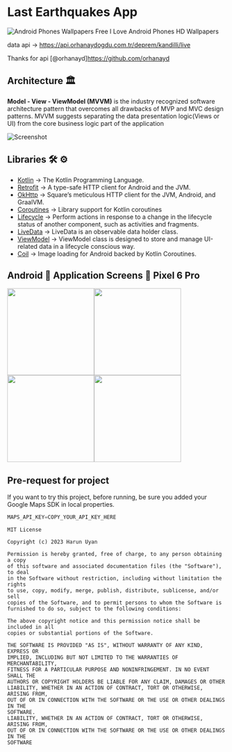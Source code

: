 # Last Earthquakes App
![Android Phones Wallpapers Free I Love Android Phones HD Wallpapers](https://user-images.githubusercontent.com/55163968/222984806-f55e8edc-bb7d-48d0-badf-a8917e48451d.jpeg)</br>

data api -> https://api.orhanaydogdu.com.tr/deprem/kandilli/live <br/>

Thanks for api [@orhanayd]https://github.com/orhanayd

## Architecture 🏛

**Model - View - ViewModel (MVVM)** is the industry recognized software architecture pattern that overcomes all drawbacks of MVP and MVC design patterns. MVVM suggests separating the data presentation logic(Views or UI) from the core business logic part of the application

![Screenshot](https://miro.medium.com/v2/resize:fit:1100/format:webp/1*fEmAkjzVfRDLpHWEr4Tepg.png)


## Libraries 🛠 ⚙️
- [Kotlin](https://github.com/JetBrains/kotlin) -> The Kotlin Programming Language.
- [Retrofit](https://github.com/square/retrofit) -> A type-safe HTTP client for Android and the JVM.
- [OkHttp](https://github.com/square/okhttp) -> Square’s meticulous HTTP client for the JVM, Android, and GraalVM.
- [Coroutines](https://github.com/Kotlin/kotlinx.coroutines) -> Library support for Kotlin coroutines
- [Lifecycle](https://developer.android.com/jetpack/androidx/releases/lifecycle) -> Perform actions in response to a change in the lifecycle status of another component, such as activities and fragments.
- [LiveData](https://developer.android.com/topic/libraries/architecture/livedata) -> LiveData is an observable data holder class.
- [ViewModel](https://developer.android.com/topic/libraries/architecture/viewmodel) -> ViewModel class is designed to store and manage UI-related data in a lifecycle conscious way.
- [Coil](https://github.com/coil-kt/coil) -> Image loading for Android backed by Kotlin Coroutines.

## Android 📱 Application Screens 📸 Pixel 6 Pro

<img src="https://user-images.githubusercontent.com/55163968/222985650-d3b82304-2517-4ae5-9b3c-b5062007dfb2.png" width="200" /><img src="https://user-images.githubusercontent.com/55163968/222985661-c5be2595-c70f-4915-a60b-2110605df2c3.png" width="200" />
<img src="https://user-images.githubusercontent.com/55163968/222985669-7bd87ff4-5fb3-44ca-9b42-8c5e44b09a64.png" width="200" /><img src="https://user-images.githubusercontent.com/55163968/222986194-bf40fb76-3adf-4c94-8116-d8857d13aeef.png" width="200" />

## Pre-request for project

If you want to try this project, before running, be sure you added your Google Maps SDK in local properties.

```js
MAPS_API_KEY=COPY_YOUR_API_KEY_HERE
```

```
MIT License

Copyright (c) 2023 Harun Uyan

Permission is hereby granted, free of charge, to any person obtaining a copy
of this software and associated documentation files (the "Software"), to deal
in the Software without restriction, including without limitation the rights
to use, copy, modify, merge, publish, distribute, sublicense, and/or sell
copies of the Software, and to permit persons to whom the Software is
furnished to do so, subject to the following conditions:

The above copyright notice and this permission notice shall be included in all
copies or substantial portions of the Software.

THE SOFTWARE IS PROVIDED "AS IS", WITHOUT WARRANTY OF ANY KIND, EXPRESS OR
IMPLIED, INCLUDING BUT NOT LIMITED TO THE WARRANTIES OF MERCHANTABILITY,
FITNESS FOR A PARTICULAR PURPOSE AND NONINFRINGEMENT. IN NO EVENT SHALL THE
AUTHORS OR COPYRIGHT HOLDERS BE LIABLE FOR ANY CLAIM, DAMAGES OR OTHER
LIABILITY, WHETHER IN AN ACTION OF CONTRACT, TORT OR OTHERWISE, ARISING FROM,
OUT OF OR IN CONNECTION WITH THE SOFTWARE OR THE USE OR OTHER DEALINGS IN THE
SOFTWARE.
LIABILITY, WHETHER IN AN ACTION OF CONTRACT, TORT OR OTHERWISE, ARISING FROM,
OUT OF OR IN CONNECTION WITH THE SOFTWARE OR THE USE OR OTHER DEALINGS IN THE
SOFTWARE
```
